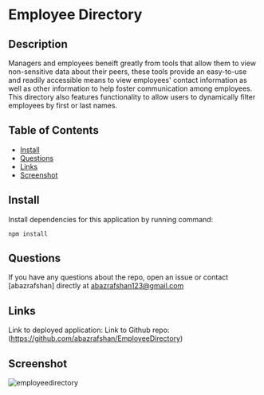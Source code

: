 # Employee Directory

## Description
  
Managers and employees beneift greatly from tools that allow them to view non-sensitive data about their peers, these tools provide an easy-to-use and readily accessible means to view employees' contact information as well as other information to help foster communication among employees. This directory also features functionality to allow users to dynamically filter employees by first or last names.
  
## Table of Contents
* [Install](#install)
* [Questions](#questions)
* [Links](#links)
* [Screenshot](#screenshot)
  
## Install
  
Install dependencies for this application by running command:
  
    npm install

## Questions

If you have any questions about the repo, open an issue or contact [abazrafshan] directly at abazrafshan123@gmail.com

## Links

Link to deployed application: 
Link to Github repo: (https://github.com/abazrafshan/EmployeeDirectory)

## Screenshot

![employeedirectory](https://user-images.githubusercontent.com/63271368/85830390-20941b80-b752-11ea-92ec-dacce7cdc4eb.png)
